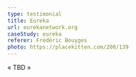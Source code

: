 ```yaml
---
type: testimonial
title: Eureka
url: eurekanetwork.org
caseStudy: eureka
referer: Frédéric Bouyges
photo: https://placekitten.com/200/139
---
```


« TBD » 

